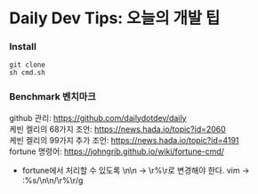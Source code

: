 # Daily Dev Tips: 오늘의 개발 팁

### Install
```
git clone
sh cmd.sh
```


### Benchmark 벤치마크
github 관리: https://github.com/dailydotdev/daily  
케빈 켈리의 68가지 조언: https://news.hada.io/topic?id=2060  
케빈 켈리의 99가지 추가 조언: https://news.hada.io/topic?id=4191  
fortune 명령어: https://johngrib.github.io/wiki/fortune-cmd/  
- fortune에서 처리할 수 있도록 \n\n -> \r%\r로 변경해야 한다. vim -> :%s/\n\n/\r%\r/g


